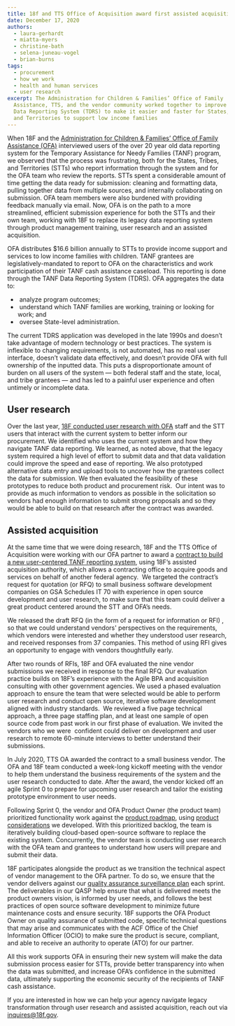 ```yaml
---
title: 18f and TTS Office of Acquisition award first assisted acquisition
date: December 17, 2020
authors:
  - laura-gerhardt
  - miatta-myers
  - christine-bath
  - selena-juneau-vogel
  - brian-burns
tags:
  - procurement
  - how we work
  - health and human services
  - user research
excerpt: The Administration for Children & Families’ Office of Family
  Assistance, TTS, and the vendor community worked together to improve the TANF
  Data Reporting System (TDRS) to make it easier and faster for States, Tribes,
  and Territories to support low income families
---
```

When 18F and the [Administration for Children & Families’ Office of Family Assistance (OFA)](https://www.acf.hhs.gov/ofa) interviewed users of the over 20 year old data reporting system for the Temporary Assistance for Needy Families (TANF) program, we observed that the process was frustrating, both for the States, Tribes, and Territories (STTs) who report information through the system and for the OFA team who review the reports. STTs spent a considerable amount of time getting the data ready for submission: cleaning and formatting data, pulling together data from multiple sources, and internally collaborating on submission. OFA team members were also burdened with providing feedback manually via email. Now, OFA is on the path to a more streamlined, efficient submission experience for both the STTs and their own team, working with 18F to replace its legacy data reporting system through product management training, user research and an assisted acquisition.

OFA distributes $16.6 billion annually to STTs to provide income support and services to low income families with children. TANF grantees are legislatively-mandated to report to OFA on the characteristics and work participation of their TANF cash assistance caseload. This reporting is done through the TANF Data Reporting System (TDRS). OFA aggregates the data to:

*  analyze program outcomes;
*  understand which TANF families are working, training or looking for work; and
*  oversee State-level administration.

The current TDRS application was developed in the late 1990s and doesn’t take advantage of modern technology or best practices. The system is inflexible to changing requirements, is not automated, has no real user interface, doesn’t validate data effectively, and doesn’t provide OFA with full ownership of the inputted data. This puts a disproportionate amount of burden on all users of the system — both federal staff and the state, local, and tribe grantees — and has led to a painful user experience and often untimely or incomplete data.

## User research

Over the last year, [18F conducted user research with OFA](https://github.com/HHS/TANF-app/blob/main/docs/User-Research/Overview%20of%20Research%20Activities.md) staff and the STT users that interact with the current system to better inform our procurement. We identified who uses the current system and how they navigate TANF data reporting. We learned, as noted above, that the legacy system required a high level of effort to submit data and that data validation could improve the speed and ease of reporting. We also prototyped alternative data entry and upload tools to uncover how the grantees collect the data for submission. We then evaluated the feasibility of these prototypes to reduce both product and procurement risk.  Our intent was to provide as much information to vendors as possible in the solicitation so vendors had enough information to submit strong proposals and so they would be able to build on that research after the contract was awarded.

## Assisted acquisition

At the same time that we were doing research, 18F and the TTS Office of Acquisition were working with our OFA partner to award a [contract to build a new user-centered TANF reporting system](https://github.com/18F/tdrs-app-rfq), using 18F’s assisted acquisition authority, which allows a contracting office to acquire goods and services on behalf of another federal agency.  We targeted the contract’s request for quotation (or RFQ) to small business software development companies on GSA Schedules IT 70 with experience in open source development and user research, to make sure that this team could deliver a great product centered around the STT and OFA’s needs.  

We released the draft RFQ (in the form of a request for information or RFI) , so that we could understand vendors' perspectives on the requirements, which vendors were interested and whether they understood user research, and received responses from 37 companies. This method of using RFI gives an opportunity to engage with vendors thoughtfully early. 

After two rounds of RFIs, 18F and OFA evaluated the nine vendor submissions we received in response to the final RFQ. Our evaluation practice builds on 18F’s experience with the Agile BPA and acquisition consulting with other government agencies. We used a phased evaluation approach to ensure the team that were selected would be able to perform user research and conduct open source, iterative software development aligned with industry standards.  We reviewed a five page technical approach, a three page staffing plan, and at least one sample of open source code from past work in our first phase of evaluation. We invited the vendors who we were  confident could deliver on development and user research to remote 60-minute interviews to better understand their submissions.  

In July 2020, TTS OA awarded the contract to a small business vendor. The OFA and 18F team conducted a week-long kickoff meeting with the vendor to help them understand the business requirements of the system and the user research conducted to date. After the award, the vendor kicked off an agile Sprint 0 to prepare for upcoming user research and tailor the existing prototype environment to user needs. 

Following Sprint 0, the vendor and OFA Product Owner (the product team) prioritized functionality work against the [product roadmap](https://github.com/HHS/TANF-app/blob/main/docs/Product-Strategy/Roadmap-and-Backlog.md), using [product considerations](https://github.com/HHS/TANF-app/blob/main/docs/Product-Strategy/Considerations-and-Planning.md) we developed. With this prioritized backlog, the team is iteratively building cloud-based open-source software to replace the existing system. Concurrently, the vendor team is conducting user research with the OFA team and grantees to understand how users will prepare and submit their data. 

18F participates alongside the product as we transition the technical aspect of vendor management to the OFA partner. To do so, we ensure that the vendor delivers against our [quality assurance surveillance plan](https://github.com/18F/tdrs-app-rfq/blob/main/Final-RFQ/FINAL-TDRS-software-development-RFQ.md#32-quality-assurance-surveillance-plan-qasp) each sprint. The deliverables in our QASP help ensure that what is delivered meets the product owners vision, is informed by user needs, and follows the best practices of open source software development to minimize future maintenance costs and ensure security. 18F supports the OFA Product Owner on quality assurance of submitted code, specific technical questions that may arise and communicates with the ACF Office of the Chief Information Officer (OCIO) to make sure the product is secure, compliant, and able to receive an authority to operate (ATO) for our partner.

All this work supports OFA in ensuring their new system will make the data submission process easier for STTs, provide better transparency into when the data was submitted, and increase OFA’s confidence in the submitted data, ultimately supporting the economic security of the recipients of TANF cash assistance.

If you are interested in how we can help your agency navigate legacy transformation through user research and assisted acquisition, reach out via [inquires@18f.gov](mailto:inquires@18f.gov).